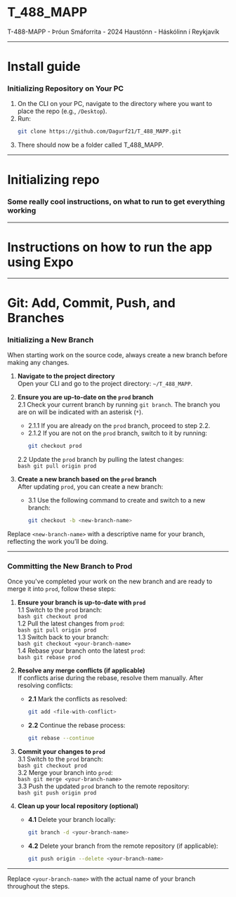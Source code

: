 # T_488_MAPP
T-488-MAPP - Þróun Smáforrita - 2024 Haustönn - Háskólinn í Reykjavík


---


# Install guide
### Initializing Repository on Your PC
1. On the CLI on your PC, navigate to the directory where you want to place the repo (e.g., `/Desktop`).
2. Run:  
   ```bash
   git clone https://github.com/Dagurf21/T_488_MAPP.git
3. There should now be a folder called T_488_MAPP.

---

# Initializing repo
### Some really cool instructions, on what to run to get everything working

---

# Instructions on how to run the app using Expo

---

# Git: Add, Commit, Push, and Branches

### Initializing a New Branch
When starting work on the source code, always create a new branch before making any changes.

1. **Navigate to the project directory**  
   Open your CLI and go to the project directory: `~/T_488_MAPP`.

2. **Ensure you are up-to-date on the `prod` branch**  
   2.1 Check your current branch by running `git branch`. The branch you are on will be indicated with an asterisk (`*`).  
      - 2.1.1 If you are already on the `prod` branch, proceed to step 2.2.  
      - 2.1.2 If you are not on the `prod` branch, switch to it by running:  
        ```bash
        git checkout prod
        ```
   2.2 Update the `prod` branch by pulling the latest changes:  
       ```bash
       git pull origin prod
       ```

3. **Create a new branch based on the `prod` branch**  
   After updating `prod`, you can create a new branch:  
   - 3.1 Use the following command to create and switch to a new branch:  
     ```bash
     git checkout -b <new-branch-name>
     ```

Replace `<new-branch-name>` with a descriptive name for your branch, reflecting the work you’ll be doing.

---


### Committing the New Branch to Prod

Once you've completed your work on the new branch and are ready to merge it into `prod`, follow these steps:

1. **Ensure your branch is up-to-date with `prod`**  
   1.1 Switch to the `prod` branch:  
       ```bash
       git checkout prod
       ```  
   1.2 Pull the latest changes from `prod`:  
       ```bash
       git pull origin prod
       ```  
   1.3 Switch back to your branch:  
       ```bash
       git checkout <your-branch-name>
       ```  
   1.4 Rebase your branch onto the latest `prod`:  
       ```bash
       git rebase prod
       ```

2. **Resolve any merge conflicts (if applicable)**  
   If conflicts arise during the rebase, resolve them manually. After resolving conflicts:  
   - **2.1** Mark the conflicts as resolved:  
       ```bash
       git add <file-with-conflict>
       ```  
   - **2.2** Continue the rebase process:  
       ```bash
       git rebase --continue
       ```

3. **Commit your changes to `prod`**  
   3.1 Switch to the `prod` branch:  
       ```bash
       git checkout prod
       ```  
   3.2 Merge your branch into `prod`:  
       ```bash
       git merge <your-branch-name>
       ```  
   3.3 Push the updated `prod` branch to the remote repository:  
       ```bash
       git push origin prod
       ```

4. **Clean up your local repository (optional)**  
   - **4.1** Delete your branch locally:  
       ```bash
       git branch -d <your-branch-name>
       ```  
   - **4.2** Delete your branch from the remote repository (if applicable):  
       ```bash
       git push origin --delete <your-branch-name>
       ```

---

Replace `<your-branch-name>` with the actual name of your branch throughout the steps.

